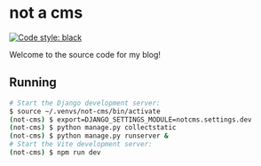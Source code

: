 # not a cms

[![Code style: black](https://img.shields.io/badge/code%20style-black-000000.svg)](https://github.com/psf/black)

Welcome to the source code for my blog!

## Running

```bash
# Start the Django development server:
$ source ~/.venvs/not-cms/bin/activate
(not-cms) $ export=DJANGO_SETTINGS_MODULE=notcms.settings.dev
(not-cms) $ python manage.py collectstatic
(not-cms) $ python manage.py runserver &
# Start the Vite development server:
(not-cms) $ npm run dev
```